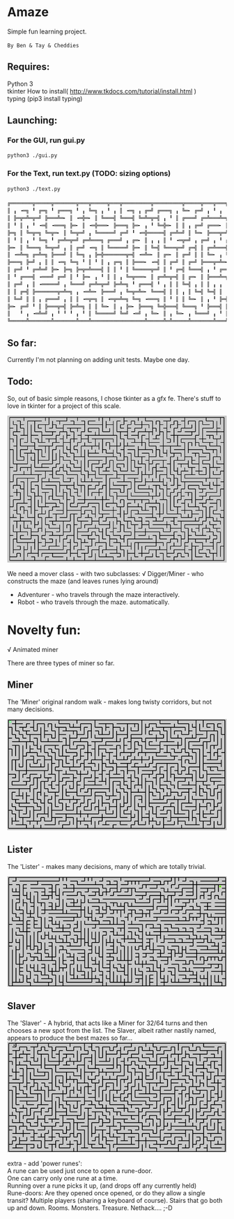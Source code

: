 # Amaze
Simple fun learning project.

```By Ben & Tay & Cheddies```
## Requires:
Python 3  
tkinter How to install( http://www.tkdocs.com/tutorial/install.html )  
typing (pip3 install typing)

## Launching:
### For the GUI, run gui.py
```bash
python3 ./gui.py
```

### For the Text, run text.py (TODO: sizing options)

```bash
python3 ./text.py

╔═══════╦═════╦═══════╦═══╦═════╦═══╦═════════╦═════════╦═════╦═══╦═══╦═╦═════╦═══╦═══════════╦═════════╦═══════════════╗
║ ╻ ╺═╗ ╹ ╔═╗ ╹ ╔═══╗ ╹ ╻ ╚═╗ ╻ ╹ ╻ ║ ╺═╗ ╻ ╔═╝ ╔═══╗ ╻ ╚═╸ ╔═╝ ╻ ╹ ╻ ╹ ╹ ╔═╗ ║ ╻ ╚═╸ ╻ ╺═══╗ ║ ╻ ╔═══╗ ╚═╗ ╺═══════╗ ╻ ║
║ ╠═╦═╩═╦═╝ ╠═══╩═╸ ║ ╺═╬═╸ ║ ╚═══╣ ╚═══╣ ╚═╩═╦═╣ ╻ ╹ ║ ╔═══╝ ╔═╩═══╩═╗ ╔═╝ ╹ ║ ╠═╦═╸ ╠═══╗ ║ ║ ║ ╠═╸ ╠═╗ ╠═╸ ╔═══╦═╝ ║ ║
║ ╹ ║ ╻ ╹ ╺═╣ ╺═══╗ ╠═╸ ║ ╺═╬═══╸ ╠═══╗ ╠═╸ ╻ ╹ ╚═╬═╸ ║ ║ ╻ ╔═╝ ╔═══╸ ║ ║ ╺═══╣ ║ ║ ╔═╝ ╺═╝ ║ ╚═╣ ║ ╻ ╹ ║ ╚═╦═╝ ╻ ║ ╔═╣ ║
╠═╗ ║ ╚═╦═╗ ╚═╦═╸ ║ ╚═╦═╝ ╻ ╚═════╝ ╔═╝ ╹ ╺═╬═════╣ ╔═╩═╝ ║ ╚═╸ ╠═══╦═╝ ╚═╗ ╻ ╹ ╹ ║ ║ ╔═╸ ╔═╩═╗ ╹ ║ ╚═╗ ╚═╗ ║ ╺═╣ ╹ ║ ╹ ║
║ ╹ ║ ╻ ╹ ╚═╗ ╹ ╔═╩═╦═╝ ╔═╩═══╗ ╔═══╝ ╻ ╔═╸ ║ ╻ ╻ ║ ╹ ╺═╦═╝ ╻ ╔═╝ ╻ ╹ ╔═══╝ ╠═══╸ ║ ╚═╣ ╺═╝ ╔═╩═══╣ ╻ ╚═╗ ║ ╠═╸ ╠═══╣ ╺═╣
╠═╸ ║ ╚═══╗ ╚═╦═╝ ╻ ║ ╔═╝ ╺═╗ ║ ╚═════╝ ╠═╸ ║ ╚═╣ ╚═══╦═╝ ╔═╣ ║ ╔═╩═══╬═════╝ ╔═══╩═╗ ╚═╦═══╣ ╺═╗ ║ ╠═╗ ║ ║ ╹ ╔═╩═╗ ╠═╗ ║
║ ╺═╩═╗ ╔═╩═╗ ╠═══╝ ║ ╚═╗ ╻ ╠═╬═══════╦═╣ ╺═╩═╸ ║ ╔═╸ ║ ╔═╝ ║ ║ ╚═╸ ╻ ╚═╦═╗ ╺═╣ ╻ ╺═╩═╗ ╠═╸ ╠═╸ ║ ╠═╝ ║ ╚═╩═══╝ ╻ ║ ║ ║ ║
╠═══╗ ╠═╝ ╻ ║ ║ ╺═╗ ╚═╗ ╹ ║ ╹ ║ ╻ ╔═╗ ║ ╠═══╸ ╺═╣ ║ ╔═╝ ║ ╔═╝ ╠═══╦═╩═╸ ║ ╚═╦═╝ ╠═╸ ╺═╝ ║ ╺═╣ ╺═╣ ╹ ╔═╝ ╺═╗ ╔═══╝ ╹ ║ ║ ║
║ ╔═╝ ╹ ╔═╩═╝ ╠═╸ ╠═╗ ╠═╦═╩═══╣ ║ ║ ╹ ║ ╚═════╦═╝ ║ ╹ ╔═╣ ╚═══╣ ╻ ╹ ╔═══╩═╗ ╠═══╩═══╸ ╻ ╚═╸ ╠═╸ ╠═══╩═╦═╗ ║ ╚═══════╣ ║ ║
║ ╹ ╔═══╣ ╺═══╝ ╔═╝ ║ ╹ ╠═╸ ╻ ╹ ║ ║ ╻ ╚═╦═══╸ ║ ╔═╩═╦═╣ ║ ╔═╸ ║ ╠═══╩═╗ ╔═╝ ║ ╺═══════╬═════╣ ╻ ║ ╔═╗ ║ ╹ ╚═╗ ╔═══╗ ╹ ║ ║
║ ╔═╝ ╻ ║ ╺═════╝ ╻ ╚═══╝ ╔═╩═╦═╝ ╠═╩═╗ ╹ ╔═══╣ ╹ ╻ ║ ║ ╚═╣ ╻ ║ ║ ╻ ╻ ╹ ║ ╺═╩═══╦═══╗ ║ ╺═╗ ╹ ║ ╹ ║ ╚═╩═════╣ ╠═╸ ╚═╦═╝ ║
║ ║ ╔═╣ ╠═══════╦═╩═╗ ╻ ╺═╩═╸ ╠═══╝ ╻ ╚═╦═╩═╸ ╚═══╣ ║ ║ ╻ ║ ╚═╣ ╚═╣ ║ ╻ ╠═══╗ ╔═╝ ╻ ╹ ║ ╻ ╚═╦═╩═══╣ ╻ ╔═══╗ ╹ ║ ╔═══╝ ╔═╣
║ ╚═╝ ║ ║ ╻ ╔═══╝ ╻ ║ ║ ╺═╦═╗ ║ ╺═╦═╩═╗ ╚═╗ ╺═══╗ ║ ╹ ║ ║ ╚═╸ ║ ╻ ╹ ╠═╣ ║ ╻ ║ ╹ ╔═╣ ╺═╩═╬═╗ ╠═╸ ╻ ╚═╣ ╚═╸ ╚═══╣ ║ ╺═══╝ ║
╠═╸ ╔═╝ ╹ ║ ╠═══╦═╣ ╠═╩═╗ ║ ║ ╚═╸ ║ ╻ ╠═╸ ╠═══╗ ╚═╬═══╣ ╚═══╗ ╹ ╠═══╣ ║ ╚═╝ ╠═══╝ ╚═╦═╸ ║ ╹ ║ ╔═╩═╗ ╚═════╦═╸ ║ ╚═══╦═╸ ║
║   ╹ ╻ ╺═╩═╝ ╻ ╹ ╹ ╹ ╻ ╹ ║ ╚═════╝ ╚═╝ ╺═╝ ╻ ╚═╸ ║ ╻ ╚═╸ ╻ ╚═══╝ ╻ ╹ ╠═══╸ ╹ ╔═══╸ ║ ╺═╝ ╺═╝ ║ ╺═╩═╸ ╺═╗ ╹ ╔═╝ ╻ ╺═╝ ╺═╣
╚═════╩═══════╩═══════╩═══╩═════════════════╩═════╩═╩═════╩═══════╩═══╩═══════╩═════╩═════════╩═════════╩═══╩═══╩═══════╝
```

## So far:
Currently I'm not planning on adding unit tests.  Maybe one day.

## Todo:
So, out of basic simple reasons, I chose tkinter as a gfx fe. 
There's stuff to love in tkinter for a project of this scale.

![Maze](maze.png)

We need a mover class - with two subclasses:
√ Digger/Miner    - who constructs the maze (and leaves runes lying around)
* Adventurer      - who travels through the maze interactively.
* Robot           - who travels through the maze. automatically.

# Novelty fun: 
√ Animated miner

There are three types of miner so far.
## Miner
The 'Miner' original random walk - makes long twisty corridors, but not many decisions.

![Maze](miner.png)
## Lister
The 'Lister' - makes many decisions, many of which are totally trivial.

![Maze](lister.png)
## Slaver

The 'Slaver' - A hybrid, that acts like a Miner for 32/64 turns and then chooses a new spot from the
 list.
The Slaver, albeit rather nastily named, appears to produce the best mazes so far...
![Maze](slaver.png)


extra - add 'power runes':  
A rune can be used just once to open a rune-door.  
One can carry only one rune at a time.   
Running over a rune picks it up, (and drops off any currently held)  
Rune-doors: Are they opened once opened, or do they allow a single transit? 
Multiple players (sharing a keyboard of course).
Stairs that go both up and down.
Rooms.
Monsters.
Treasure.
Nethack.... ;-D

 
 
 
